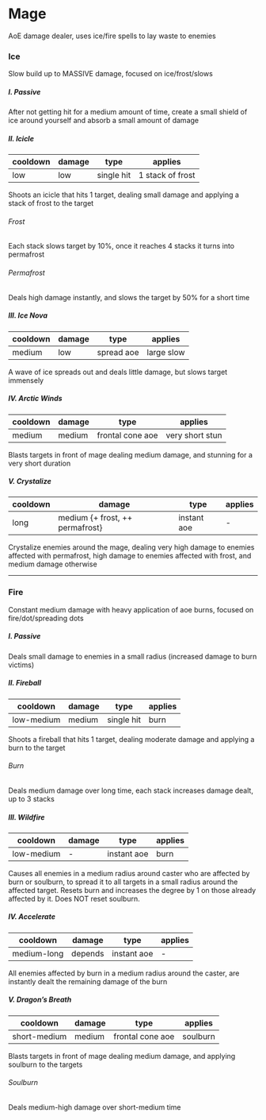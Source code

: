 # Mage
AoE damage dealer, uses ice/fire spells to lay waste to enemies

### Ice
Slow build up to MASSIVE damage, focused on ice/frost/slows


##### I. Passive
After not getting hit for a medium amount of time, create a small shield of ice around yourself and absorb a small amount of damage


##### II. Icicle
cooldown | damage | type | applies
--- | --- | --- | ---
low | low | single hit | 1 stack of frost

Shoots an icicle that hits 1 target, dealing small damage and applying a stack of frost to the target

###### Frost
Each stack slows target by 10%, once it reaches 4 stacks it turns into permafrost

###### Permafrost
Deals high damage instantly, and slows the target by 50% for a short time


##### III. Ice Nova
cooldown | damage | type | applies
--- | --- | --- | ---
medium | low | spread aoe | large slow

A wave of ice spreads out and deals little damage, but slows target immensely


##### IV. Arctic Winds
cooldown | damage | type | applies
--- | --- | --- | ---
medium | medium | frontal cone aoe | very short stun

Blasts targets in front of mage dealing medium damage, and stunning for a very short duration


##### V. Crystalize
cooldown | damage | type | applies
--- | --- | --- | ---
long | medium {+ frost, ++ permafrost} | instant aoe | -

Crystalize enemies around the mage, dealing very high damage to enemies affected with permafrost, high damage to enemies affected with frost, and medium damage otherwise


---

### Fire
Constant medium damage with heavy application of aoe burns, focused on fire/dot/spreading dots


##### I. Passive
Deals small damage to enemies in a small radius (increased damage to burn victims)


##### II. Fireball
cooldown | damage | type | applies
--- | --- | --- | ---
low-medium | medium | single hit | burn

Shoots a fireball that hits 1 target, dealing moderate damage and applying a burn to the target

###### Burn
Deals medium damage over long time, each stack increases damage dealt, up to 3 stacks


##### III. Wildfire
cooldown | damage | type | applies
--- | --- | --- | ---
low-medium | - | instant aoe | burn

Causes all enemies in a medium radius around caster who are affected by burn or soulburn, to spread it to all targets in a small radius around the affected target. Resets burn and increases the degree by 1 on those already affected by it. Does NOT reset soulburn.


##### IV. Accelerate
cooldown | damage | type | applies
--- | --- | --- | ---
medium-long | depends | instant aoe | -

All enemies affected by burn in a medium radius around the caster, are instantly dealt the remaining damage of the burn


##### V. Dragon’s Breath
cooldown | damage | type | applies
--- | --- | --- | ---
short-medium | medium | frontal cone aoe | soulburn

Blasts targets in front of mage dealing medium damage, and applying soulburn to the targets

###### Soulburn
Deals medium-high damage over short-medium time

